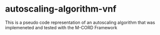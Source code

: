 # autoscaling-algorithm-vnf
This is a pseudo code representation of an autoscaling algorithm that was implemeneted and tested with the M-CORD Framework
